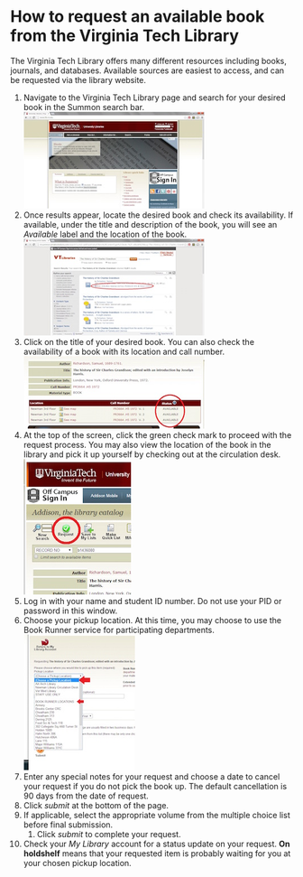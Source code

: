 # How to request an available book from the Virginia Tech Library #

The Virginia Tech Library offers many different resources including books, journals, and databases. Available sources are easiest to access, and can be requested via the library website.

1. Navigate to the Virginia Tech Library page and search for your desired book in the Summon search bar.
![The home page for the Virginia Tech library](images/lib-home.jpg "Home page for the Virginia Tech library")
2. Once results appear, locate the desired book and check its availability. 
    If available, under the title and description of the book, you will see an *Available* label and the location of the book.
![The list of results after searching for your book, with the availability and location circled for emphasis.](images/book-available.jpg "Availability and location of a book")
3. Click on the title of your desired book.
    You can also check the availability of a book with its location and call number.
    ![If the status is AVAILABLE, the book is at the library, ready to be reserved or checked out](images/book-status.jpg "Available book status")
4. At the top of the screen, click the green check mark to proceed with the request process.
    You may also view the location of the book in the library and pick it up yourself by checking out at the circulation desk.
![The green check mark request button directs users to the process of requesting books](images/book-request.jpg "Green check button above the book information") 
5. Log in with your name and student ID number.
    Do not use your PID or password in this window.
6. Choose your pickup location.
    At this time, you may choose to use the Book Runner service for participating departments.
![After entering your account information, you must choose where to pickup your book, or to which department you want it delivered via Book Runner](images/pickup-location.jpg "Choose where to pickup your book")
7. Enter any special notes for your request and choose a date to cancel your request if you do not pick the book up.
    The default cancellation is 90 days from the date of request.
8. Click *submit* at the bottom of the page.
9. If applicable, select the appropriate volume from the multiple choice list before final submission.
    1. Click *submit* to complete your request.
10. Check your *My Library* account for a status update on your request.
    **On holdshelf** means that your requested item is probably waiting for you at your chosen pickup location.
    